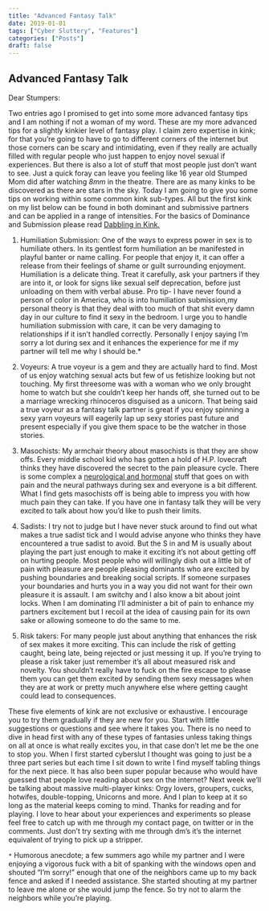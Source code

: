 ```yaml
---
title: "Advanced Fantasy Talk"
date: 2019-01-01
tags: ["Cyber Sluttery", "Features"]
categories: ["Posts"]
draft: false
---
```

## Advanced Fantasy Talk

Dear Stumpers:

Two entries ago I promised to get into some more advanced fantasy tips and I am nothing if not a woman of my word. These are my more advanced tips for a slightly kinkier level of fantasy play. I claim zero expertise in kink; for that you’re going to have to go to different corners of the internet but those corners can be scary and intimidating, even if they really are actually filled with regular people who just happen to enjoy novel sexual if experiences. But there is also a lot of stuff that most people just don’t want to see. Just a quick foray can leave you feeling like 16 year old Stumped Mom did after watching _8mm_ in the theatre. There are as many kinks to be discovered as there are stars in the sky. Today I am going to give you some tips on working within some common kink sub-types. All but the first kink on my list below can be found in both dominant and submissive partners and can be applied in a range of intensities. For the basics of Dominance and Submission please read [Dabbling in Kink.](https://stumpedmom.com/2018/12/17/dabling-in-kink/)

1. Humiliation Submission: One of the ways to express power in sex is to humiliate  others. In its gentlest form humiliation an be manifested in playful banter or name calling. For people that enjoy it, it can offer a release from their feelings of shame or guilt surrounding enjoyment. Humiliation is a delicate thing. Treat it carefully, ask your partners if they are into it, or look for signs like sexual self deprecation, before just unloading on them with verbal abuse. Pro tip- I have never found a person of color in America, who is into humiliation submission,my personal theory is that they deal with too much of that shit every damn day in our culture to find it sexy in the bedroom. I urge you to handle humiliation submission with care, it can be very damaging to relationships if it isn’t handled correctly. Personally I enjoy saying I’m sorry a lot during sex and it enhances the experience for me if my partner will tell me why I should be.*


2. Voyeurs:  A true voyeur is a gem and they are actually hard to find. Most of us enjoy watching sexual acts but few of us fetishize looking but not touching. My first threesome was with a woman who we only brought home to watch but she couldn’t keep her hands off, she turned out to be a marriage wrecking rhinoceros disguised as a unicorn.  That being said a true voyeur as a fantasy talk partner is great if you enjoy spinning a sexy yarn voyeurs will eagerily lap up sexy stories past future and present especially if you give them space to be the watcher in those stories. 

3. Masochists: My armchair theory about masochists is that they are show offs. Every middle school kid who has gotten a hold of H.P. lovecraft thinks they have discovered the secret to the pain pleasure cycle. There is some complex a [neurological and hormonal](https://bodyinmind.org/pain-pleasure-relationship/) stuff that goes on with pain and the neural pathways during sex and everyone is a bit different. What I find  gets masochists off is being able to impress you with how much pain they can take. If you have one in fantasy talk they will be very excited to talk about how you’d like to push their limits. 

4. Sadists: I try not to judge but I have never stuck around to find out what makes a true sadist tick and I would advise anyone who thinks they have encountered a true sadist to avoid. But the S in and M is usually about playing the part just enough to make it exciting it’s not about getting off on hurting people.  Most people who will willingly dish out a little bit of pain with pleasure are people pleasing dominants who are excited by pushing boundaries and breaking social scripts. If someone surpases your boundaries and hurts you in a way you did not want for their own pleasure it is assault. I am switchy and I also know a bit about joint locks. When I am dominating I’ll administer a bit of pain to enhance my partners excitement but I recoil at the idea of causing pain for its own sake or allowing someone to do the same to me. 

5. Risk takers: For many people just about anything that enhances the risk of sex makes it more exciting. This can include the risk of getting caught, being late, being rejected or just messing it up. If you’re trying to please a risk taker just remember it’s all about measured risk and novelty. You shouldn’t really have to fuck on the fire escape to please them you can get them excited by sending them sexy messages when they are at work or pretty much anywhere else where getting caught could lead to consequences.  

These five elements of kink are not exclusive or exhaustive. I encourage you to try them gradually if they are new for you. Start with little suggestions or questions and see where it takes you.  There is no need to dive in head first with any of these types of fantasies unless taking things on all at once is what really excites you, in that case don’t let me be the one to stop you. When I first started cyberslut  I thought was going to just be a three part series but each time I sit down to write I find myself tabling things for the next piece.  It has also been super popular because who would have guessed that people love reading about sex on the internet? Next week we’ll be talking about massive multi-player kinks: Orgy lovers, groupers, cucks, hotwifes, double-topping, Unicorns and more. And I plan to keep at it so long as the material keeps coming to mind. Thanks for reading and for playing. I love to hear about your experiences and experiments so please feel free to catch up with me through my contact page, on twitter or in the comments. Just don’t try sexting with me through dm’s it’s the internet equivalent of trying to pick up a stripper. 

``*`` Humorous  anecdote; a few summers ago while my partner and I were enjoying a vigorous fuck with a bit of spanking with the windows open and shouted “I’m sorry!” enough that one of the neighbors came up to my back fence and asked if I needed assistance. She started shouting at my partner to leave me alone or she would jump the fence. So try not to alarm the neighbors while you’re playing.

